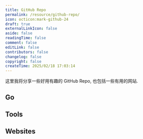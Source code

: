 ```yaml
---
title: GitHub Repo
permalink: /resource/github-repo/
icon: octicon:mark-github-24
draft: true
externalLinkIcon: false
aside: false
readingTime: false
comment: false
editLink: false
contributors: false
changelog: false
copyright: false
createTime: 2025/02/18 17:03:14
---
```

这里我将分享一些好用有趣的 GitHub Repo, 也包括一些有用的网站.

## Go
<RepoCard repo="yinggaozhen/awesome-go-cn" />

## Tools
<CardGrid>
  <RepoCard repo="leviarista/github-profile-header-generator" />
  <RepoCard repo="LelouchFR/skill-icons" />
</CardGrid>

## Websites
<CardGrid>
  <LinkCard icon="fluent-emoji-flat:zany-face" title="Complete list of github markdown emoji markup" href="https://gist.github.com/rxaviers/7360908" description="提供全量的 GitHub Emoji 及其语法."/>
  <LinkCard icon="flat-color-icons:portrait-mode" title="Generate an image of contributors to keep your README.md in sync" href="https://contrib.rocks/preview?repo=angular%2Fangular-ja" description="快速生成指定的 GitHub Repo 的全体贡献者头像图片."/>
  <LinkCard icon="unjs:theme-colors" title="Schemecolor" href="https://www.schemecolor.com/" description="配色网站."/>
</CardGrid>